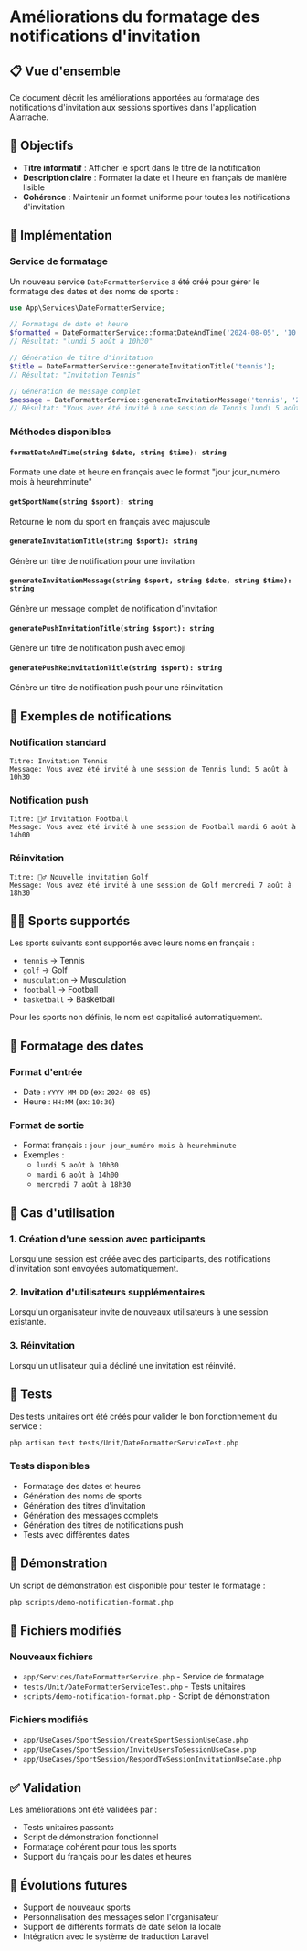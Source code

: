 # Améliorations du formatage des notifications d'invitation

## 📋 Vue d'ensemble

Ce document décrit les améliorations apportées au formatage des notifications d'invitation aux sessions sportives dans l'application Alarrache.

## 🎯 Objectifs

- **Titre informatif** : Afficher le sport dans le titre de la notification
- **Description claire** : Formater la date et l'heure en français de manière lisible
- **Cohérence** : Maintenir un format uniforme pour toutes les notifications d'invitation

## 🔧 Implémentation

### Service de formatage

Un nouveau service `DateFormatterService` a été créé pour gérer le formatage des dates et des noms de sports :

```php
use App\Services\DateFormatterService;

// Formatage de date et heure
$formatted = DateFormatterService::formatDateAndTime('2024-08-05', '10:30');
// Résultat: "lundi 5 août à 10h30"

// Génération de titre d'invitation
$title = DateFormatterService::generateInvitationTitle('tennis');
// Résultat: "Invitation Tennis"

// Génération de message complet
$message = DateFormatterService::generateInvitationMessage('tennis', '2024-08-05', '10:30');
// Résultat: "Vous avez été invité à une session de Tennis lundi 5 août à 10h30"
```

### Méthodes disponibles

#### `formatDateAndTime(string $date, string $time): string`
Formate une date et heure en français avec le format "jour jour_numéro mois à heurehminute"

#### `getSportName(string $sport): string`
Retourne le nom du sport en français avec majuscule

#### `generateInvitationTitle(string $sport): string`
Génère un titre de notification pour une invitation

#### `generateInvitationMessage(string $sport, string $date, string $time): string`
Génère un message complet de notification d'invitation

#### `generatePushInvitationTitle(string $sport): string`
Génère un titre de notification push avec emoji

#### `generatePushReinvitationTitle(string $sport): string`
Génère un titre de notification push pour une réinvitation

## 📱 Exemples de notifications

### Notification standard
```
Titre: Invitation Tennis
Message: Vous avez été invité à une session de Tennis lundi 5 août à 10h30
```

### Notification push
```
Titre: 🏃‍♂️ Invitation Football
Message: Vous avez été invité à une session de Football mardi 6 août à 14h00
```

### Réinvitation
```
Titre: 🏃‍♂️ Nouvelle invitation Golf
Message: Vous avez été invité à une session de Golf mercredi 7 août à 18h30
```

## 🏃‍♂️ Sports supportés

Les sports suivants sont supportés avec leurs noms en français :

- `tennis` → Tennis
- `golf` → Golf
- `musculation` → Musculation
- `football` → Football
- `basketball` → Basketball

Pour les sports non définis, le nom est capitalisé automatiquement.

## 📅 Formatage des dates

### Format d'entrée
- Date : `YYYY-MM-DD` (ex: `2024-08-05`)
- Heure : `HH:MM` (ex: `10:30`)

### Format de sortie
- Format français : `jour jour_numéro mois à heurehminute`
- Exemples :
  - `lundi 5 août à 10h30`
  - `mardi 6 août à 14h00`
  - `mercredi 7 août à 18h30`

## 🔄 Cas d'utilisation

### 1. Création d'une session avec participants
Lorsqu'une session est créée avec des participants, des notifications d'invitation sont envoyées automatiquement.

### 2. Invitation d'utilisateurs supplémentaires
Lorsqu'un organisateur invite de nouveaux utilisateurs à une session existante.

### 3. Réinvitation
Lorsqu'un utilisateur qui a décliné une invitation est réinvité.

## 🧪 Tests

Des tests unitaires ont été créés pour valider le bon fonctionnement du service :

```bash
php artisan test tests/Unit/DateFormatterServiceTest.php
```

### Tests disponibles
- Formatage des dates et heures
- Génération des noms de sports
- Génération des titres d'invitation
- Génération des messages complets
- Génération des titres de notifications push
- Tests avec différentes dates

## 🚀 Démonstration

Un script de démonstration est disponible pour tester le formatage :

```bash
php scripts/demo-notification-format.php
```

## 📝 Fichiers modifiés

### Nouveaux fichiers
- `app/Services/DateFormatterService.php` - Service de formatage
- `tests/Unit/DateFormatterServiceTest.php` - Tests unitaires
- `scripts/demo-notification-format.php` - Script de démonstration

### Fichiers modifiés
- `app/UseCases/SportSession/CreateSportSessionUseCase.php`
- `app/UseCases/SportSession/InviteUsersToSessionUseCase.php`
- `app/UseCases/SportSession/RespondToSessionInvitationUseCase.php`

## ✅ Validation

Les améliorations ont été validées par :
- Tests unitaires passants
- Script de démonstration fonctionnel
- Formatage cohérent pour tous les sports
- Support du français pour les dates et heures

## 🔮 Évolutions futures

- Support de nouveaux sports
- Personnalisation des messages selon l'organisateur
- Support de différents formats de date selon la locale
- Intégration avec le système de traduction Laravel

